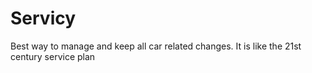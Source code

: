 # Servicy
Best way to manage and keep all car related changes. It is like the 21st century service plan

